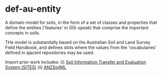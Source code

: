 # def-au-entity
A domain-model for soils, in the form of a set of classes and properties that define the entities ('features' in GIS-speak) that comprise the important concepts in soils.

THe model is substantially based on the Australian Soil and Land Survey Field Handbook, and defines slots where the values from the 'vocabularies' defined in ajacent repositories may be used. 

Import prior work includes:
(i) [Soil Information Transfer and Evaluation System (SITES)](https://www.asris.csiro.au/downloads/Sites_v2.zip) 
(ii) [ANZSoilML](https://github.com/ANZSoilData/ANZSoilML)
